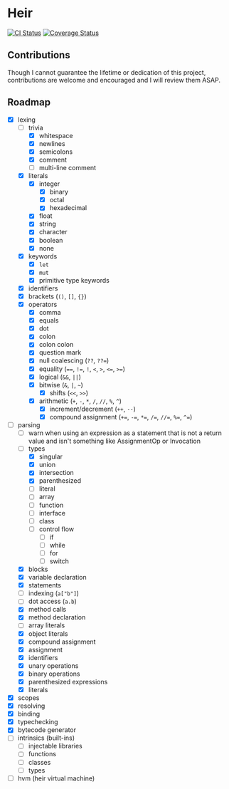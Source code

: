 # Heir
[![CI Status](https://github.com/R-unic/heir/actions/workflows/ci.yml/badge.svg)](https://github.com/R-unic/heir/actions/workflows)
[![Coverage Status](https://coveralls.io/repos/github/R-unic/heir/badge.svg)](https://coveralls.io/github/R-unic/heir)


## Contributions
Though I cannot guarantee the lifetime or dedication of this project, contributions are welcome and encouraged and I will review them ASAP.

## Roadmap
- [x] lexing
  - [ ] trivia
    - [x] whitespace
    - [x] newlines
    - [x] semicolons
    - [x] comment
    - [ ] multi-line comment
  - [x] literals
    - [x] integer
      - [x] binary
      - [x] octal
      - [x] hexadecimal
    - [x] float
    - [x] string
    - [x] character
    - [x] boolean
    - [x] none
  - [x] keywords
    - [x] `let`
    - [x] `mut`
    - [x] primitive type keywords
  - [x] identifiers
  - [x] brackets (`()`, `[]`, `{}`)
  - [x] operators
    - [x] comma
    - [x] equals
    - [x] dot
    - [x] colon
    - [x] colon colon
    - [x] question mark
    - [x] null coalescing (`??`, `??=`)
    - [x] equality (`==`, `!=`, `!`, `<`, `>`, `<=`, `>=`)
    - [x] logical (`&&`, `||`) 
    - [x] bitwise (`&`, `|`, `~`) 
        - [x] shifts (`<<`, `>>`)
    - [x] arithmetic (`+`, `-`, `*`, `/`, `//`, `%`, `^`)
      - [x] increment/decrement (`++`, `--`)
      - [x] compound assignment (`+=`, `-=`, `*=`, `/=`, `//=`, `%=`, `^=`)
- [ ] parsing
    - [ ] warn when using an expression as a statement that is not a return value and isn't something like AssignmentOp or Invocation
    - [ ] types
        - [x] singular
        - [x] union
        - [x] intersection
        - [x] parenthesized
        - [ ] literal
        - [ ] array
        - [ ] function
        - [ ] interface
        - [ ] class
      - [ ] control flow
        - [ ] if 
        - [ ] while 
        - [ ] for 
        - [ ] switch
    - [x] blocks
    - [x] variable declaration
    - [x] statements
    - [ ] indexing (`a["b"]`)
    - [ ] dot access (`a.b`)
    - [x] method calls
    - [x] method declaration
    - [ ] array literals
    - [x] object literals
    - [x] compound assignment
    - [x] assignment
    - [x] identifiers
    - [x] unary operations
    - [x] binary operations
    - [x] parenthesized expressions
    - [x] literals
- [x] scopes
- [x] resolving
- [x] binding
- [x] typechecking
- [x] bytecode generator
- [ ] intrinsics (built-ins)
    - [ ] injectable libraries
    - [ ] functions
    - [ ] classes
    - [ ] types
- [ ] hvm (heir virtual machine)